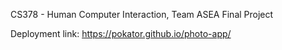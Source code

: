 CS378 - Human Computer Interaction, Team ASEA Final Project

Deployment link: https://pokator.github.io/photo-app/
